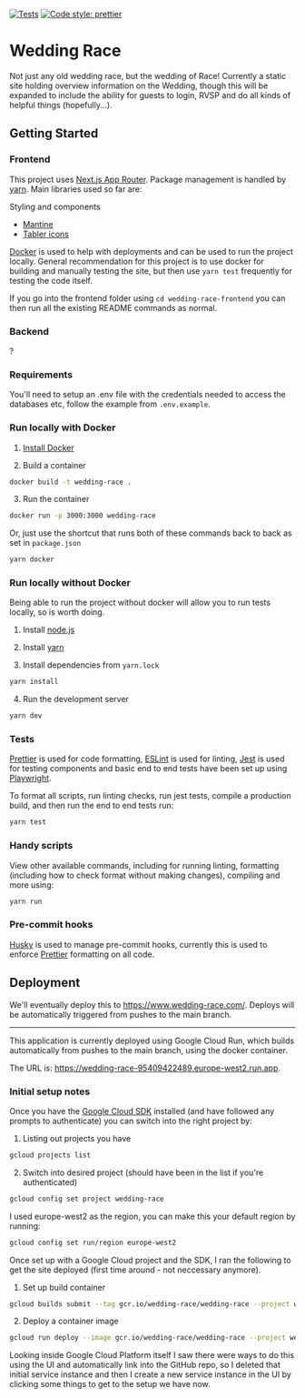 [![Tests](https://github.com/cjrace/wedding-race/actions/workflows/tests.yml/badge.svg)](https://github.com/cjrace/wedding-race/actions/workflows/tests.yml)
[![Code style: prettier](https://img.shields.io/badge/code_style-prettier-ff69b4.svg?style=flat)](https://github.com/prettier/prettier)

# Wedding Race

Not just any old wedding race, but the wedding of Race! Currently a static site holding overview information on the Wedding, though this will be expanded to include the ability for guests to login, RVSP and do all kinds of helpful things (hopefully...).

## Getting Started

### Frontend
This project uses [Next.js App Router](https://nextjs.org/docs/app). Package management is handled by [yarn](https://yarnpkg.com/getting-started). Main libraries used so far are:

Styling and components

- [Mantine](https://mantine.dev/)
- [Tabler icons](https://tabler-icons.io/)

[Docker](https://www.docker.com/) is used to help with deployments and can be used to run the project locally. General recommendation for this project is to use docker for building and manually testing the site, but then use `yarn test` frequently for testing the code itself.

If you go into the frontend folder using `cd wedding-race-frontend` you can then run all the existing README commands as normal.

### Backend
?

### Requirements

You'll need to setup an .env file with the credentials needed to access the databases etc, follow the example from `.env.example`.

### Run locally with Docker

1. [Install Docker](https://docs.docker.com/get-docker/)

2. Build a container

```bash
docker build -t wedding-race .
```

3. Run the container

```bash
docker run -p 3000:3000 wedding-race
```

Or, just use the shortcut that runs both of these commands back to back as set in `package.json`

```bash
yarn docker
```

### Run locally without Docker

Being able to run the project without docker will allow you to run tests locally, so is worth doing.

1. Install [node.js](https://nodejs.org/en/download)

2. Install [yarn](https://yarnpkg.com/getting-started/install)

3. Install dependencies from `yarn.lock`

```bash
yarn install
```

4. Run the development server

```bash
yarn dev
```

### Tests

[Prettier](https://prettier.io/) is used for code formatting, [ESLint](https://eslint.org/) is used for linting, [Jest](https://jestjs.io/) is used for testing components and basic end to end tests have been set up using [Playwright](https://playwright.dev/).

To format all scripts, run linting checks, run jest tests, compile a production build, and then run the end to end tests run:

```bash
yarn test
```

### Handy scripts

View other available commands, including for running linting, formatting (including how to check format without making changes), compiling and more using:

```bash
yarn run
```

### Pre-commit hooks

[Husky](https://typicode.github.io/husky) is used to manage pre-commit hooks, currently this is used to enforce [Prettier](https://prettier.io/) formatting on all code.

## Deployment

We'll eventually deploy this to https://www.wedding-race.com/. Deploys will be automatically triggered from pushes to the main branch.

---

This application is currently deployed using Google Cloud Run, which builds automatically from pushes to the main branch, using the docker container.

The URL is: https://wedding-race-95409422489.europe-west2.run.app.

### Initial setup notes

Once you have the [Google Cloud SDK](https://cloud.google.com/sdk?hl=en) installed (and have followed any prompts to authenticate) you can switch into the right project by:

1. Listing out projects you have

```bash
gcloud projects list
```

2. Switch into desired project (should have been in the list if you're authenticated)

```bash
gcloud config set project wedding-race
```

I used europe-west2 as the region, you can make this your default region by running:

```bash
gcloud config set run/region europe-west2
```

Once set up with a Google Cloud project and the SDK, I ran the following to get the site deployed (first time around - not neccessary anymore).

1. Set up build container

```bash
gcloud builds submit --tag gcr.io/wedding-race/wedding-race --project wedding-race
```

2. Deploy a container image

```bash
gcloud run deploy --image gcr.io/wedding-race/wedding-race --project wedding-race --platform managed --allow-unauthenticated
```

Looking inside Google Cloud Platform itself I saw there were ways to do this using the UI and automatically link into the GitHub repo, so I deleted that initial service instance and then I create a new service instance in the UI by clicking some things to get to the setup we have now.
